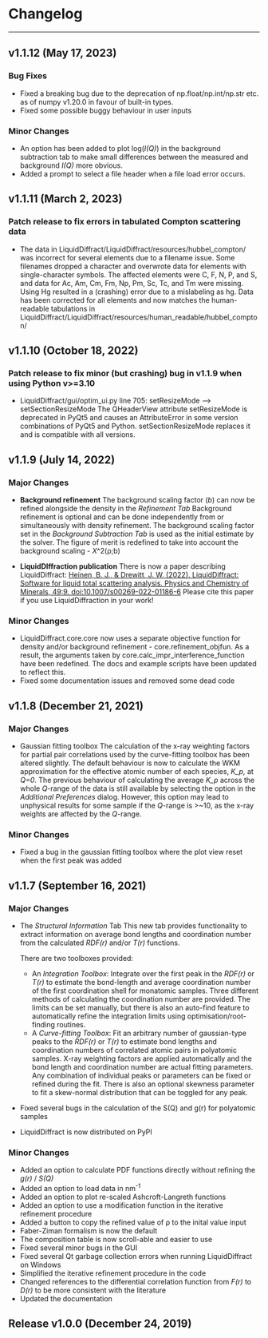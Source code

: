 # Changelog
---------

## v1.1.12 (May 17, 2023)

### Bug Fixes

- Fixed a breaking bug due to the deprecation of np.float/np.int/np.str etc. as of numpy v1.20.0 in favour of built-in types.
- Fixed some possible buggy behaviour in user inputs

### Minor Changes

- An option has been added to plot log(_I(Q)_) in the background subtraction tab to make small differences between the measured and background _I(Q)_ more obvious.
- Added a prompt to select a file header when a file load error occurs.


## v1.1.11 (March 2, 2023)

### Patch release to fix errors in tabulated Compton scattering data

* The data in LiquidDiffract/LiquidDiffract/resources/hubbel_compton/ was incorrect for several elements due to a filename issue. Some filenames dropped a character and overwrote data for elements with single-character symbols. The affected elements were  C, F, N, P, and S, and data for Ac, Am, Cm, Fm, Np, Pm, Sc, Tc, and Tm were missing. Using Hg resulted in a (crashing) error due to a mislabeling as hg. Data has been corrected for all elements and now matches the human-readable tabulations in LiquidDiffract/LiquidDiffract/resources/human_readable/hubbel_compton/


## v1.1.10 (October 18, 2022)

### Patch release to fix minor (but crashing) bug in v1.1.9 when using Python v>=3.10

* LiquidDiffract/gui/optim_ui.py line 705: setResizeMode --> setSectionResizeMode
  The QHeaderView attribute setResizeMode is deprecated in PyQt5 and causes an AttributeError in some version combinations of PyQt5 and Python. setSectionResizeMode replaces it and is compatible with all versions.


## v1.1.9 (July 14, 2022)

### Major Changes

- **Background refinement**
  The background scaling factor (_b_) can now be refined alongside the density in the _Refinement Tab_
  Background refinement is optional and can be done independently from or simultaneously with density refinement.
  The background scaling factor set in the _Background Subtraction Tab_ is used as the initial estimate by the solver.
  The figure of merit is redefined to take into account the background scaling - _&Chi;_^2(&rho;;b)

- **LiquidDIffraction publication**
  There is now a paper describing LiquidDiffract:
  [Heinen, B. J., & Drewitt, J. W. (2022). LiquidDiffract: Software for liquid total scattering analysis. Physics and Chemistry of Minerals, 49:9. doi:10.1007/s00269-022-01186-6](https://link.springer.com/content/pdf/10.1007/s00269-022-01186-6.pdf)
  Please cite this paper if you use LiquidDiffraction in your work!

### Minor Changes

- LiquidDiffract.core.core now uses a separate objective function for density and/or background refinement - core.refinement_objfun. 
As a result, the arguments taken by core.calc_impr_interference_function have been redefined. The docs and example scripts have been updated to reflect this.
- Fixed some documentation issues and removed some dead code


## v1.1.8 (December 21, 2021)

### Major Changes

- Gaussian fitting toolbox
The calculation of the x-ray weighting factors for partial pair correlations used by the curve-fitting toolbox has been altered slightly. The default behaviour is now to calculate the WKM approximation for the effective atomic number of each species, _K_p,_ at _Q=0_. The previous behaviour of calculating the average _K_p_ across the whole _Q_-range of the data is still available by selecting the option in the _Additional Preferences_ dialog. However, this option may lead to unphysical results for some sample if the _Q_-range is >~10, as the x-ray weights are affected by the _Q_-range.

### Minor Changes

- Fixed a bug in the gaussian fitting toolbox where the plot view reset when the first peak was added


## v1.1.7 (September 16, 2021)

### Major Changes

- The _Structural Information_ Tab
  This new tab provides functionality to extract information on average bond lengths and coordination number from the calculated _RDF(r)_ and/or _T(r)_ functions.

  There are two toolboxes provided:
  - An _Integration Toolbox_: Integrate over the first peak in the _RDF(r)_ or _T(r)_ to estimate the bond-length and average coordination number of the first coordination shell for monatomic samples. Three different methods of calculating the coordination number are provided. The limits can be set manually, but there is also an auto-find feature to automatically refine the integration limits using optimisation/root-finding routines.
  - A _Curve-fitting Toolbox_: Fit an arbitrary number of gaussian-type peaks to the _RDF(r)_ or _T(r)_ to estimate bond lengths and coordination numbers of correlated atomic pairs in polyatomic samples. X-ray weighting factors are applied automatically and the bond length and coordination number are actual fitting parameters. Any combination of individual peaks or parameters can be fixed or refined during the fit. There is also an optional skewness parameter to fit a skew-normal distribution that can be toggled for any peak. 

- Fixed several bugs in the calculation of the S(Q) and g(r) for polyatomic samples

- LiquidDiffract is now distributed on PyPI

### Minor Changes

- Added an option to calculate PDF functions directly without refining the _g(r)_ / _S(Q)_
- Added an option to load data in nm<sup>-1</sup>
- Added an option to plot re-scaled Ashcroft-Langreth functions
- Added an option to use a modification function in the iterative refinement procedure
- Added a button to copy the refined value of &rho; to the inital value input
- Faber-Ziman formalism is now the default
- The composition table is now scroll-able and easier to use
- Fixed several minor bugs in the GUI
- Fixed several Qt garbage collection errors when running LiquidDiffract on Windows
- Simplified the iterative refinement procedure in the code
- Changed references to the differential correlation function from _F(r)_ to _D(r)_ to be more consistent with the literature
- Updated the documentation


## Release v1.0.0 (December 24, 2019)